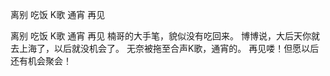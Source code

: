 离别 吃饭 K歌 通宵 再见

离别 吃饭 K歌 通宵 再见
楠哥的大手笔，貌似没有吃回来。
博博说，大后天你就去上海了，以后就没机会了。
无奈被拖至合声K歌，通宵的。
再见喽！但愿以后还有机会聚会！
